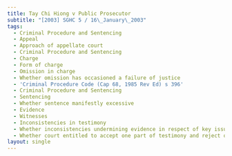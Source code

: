 ```yaml
---
title: Tay Chi Hiong v Public Prosecutor
subtitle: "[2003] SGHC 5 / 16\_January\_2003"
tags:
  - Criminal Procedure and Sentencing
  - Appeal
  - Approach of appellate court
  - Criminal Procedure and Sentencing
  - Charge
  - Form of charge
  - Omission in charge
  - Whether omission has occasioned a failure of justice
  - 'Criminal Procedure Code (Cap 68, 1985 Rev Ed) s 396'
  - Criminal Procedure and Sentencing
  - Sentencing
  - Whether sentence manifestly excessive
  - Evidence
  - Witnesses
  - Inconsistencies in testimony
  - Whether inconsistencies undermining evidence in respect of key issues
  - Whether court entitled to accept one part of testimony and reject other part
layout: single
---
```


